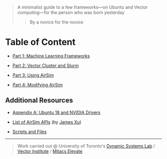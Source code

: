 > A minimalist guide to  a few frameworks⁠—on Ubuntu and Vector computing⁠—for the person who was born yesterday
>> By a novice for the novice

# Table of Content

- [Part 1: Machine Learning Frameworks](https://github.com/JacopoPan/a-minimalist-guide/blob/master/Part1-Machine-Learning-Frameworks.md)

- [Part 2: Vector Cluster and Slurm](https://github.com/JacopoPan/a-minimalist-guide/blob/master/Part2-Vector-Cluster-and-Slurm.md)

- [Part 3: Using AirSim](https://github.com/JacopoPan/a-minimalist-guide/blob/master/Part3-Using-AirSim.md)

- [Part 4: Modifying AirSim](https://github.com/JacopoPan/a-minimalist-guide/blob/master/Part4-Modifying-AirSim.md)

## Additional Resources

- [Appendix A: Ubuntu 18 and NVIDIA Drivers](https://github.com/JacopoPan/a-minimalist-guide/blob/master/AppendixA-Ubuntu18-and-NVIDIA-Drivers-on-P52.md)

- [List of AirSim APIs](https://github.com/JacopoPan/a-minimalist-guide/tree/master/AirSim-APIs) (by [James Xu](https://github.com/Jamesjrxu/))

- [Scripts and Files](https://github.com/JacopoPan/a-minimalist-guide/tree/master/files)


-------
> Work carried out @ University of Toronto's [Dynamic Systems Lab](https://github.com/utiasDSL) / [Vector Institute](https://github.com/VectorInstitute) / [Mitacs Elevate](https://www.mitacs.ca/en/projects/multi-agent-reinforcement-learning-decentralized-uavugv-cooperative-exploration)
